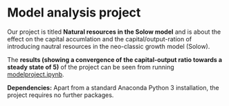 # Model analysis project

Our project is titled **Natural resources in the Solow model** and is about the effect on the capital accumlation and the capital/output-ration of introducing nautral resources in the neo-classic growth model (Solow).

The **results (showing a convergence of the capital-output ratio towards a steady state of 5)** of the project can be seen from running [modelproject.ipynb](modelproject.ipynb).

**Dependencies:** Apart from a standard Anaconda Python 3 installation, the project requires no further packages.
